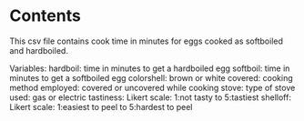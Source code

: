# Contents
This csv file contains cook time in minutes for eggs cooked as softboiled  and hardboiled. 

Variables:
hardboil: time in minutes to get a hardboiled egg
softboil: time in minutes to get a softboiled egg
colorshell: brown or white
covered: cooking method employed: covered or uncovered while cooking
stove: type of stove used: gas or electric
tastiness: Likert scale: 1:not tasty to 5:tastiest
shelloff: Likert scale: 1:easiest to peel to 5:hardest to peel
